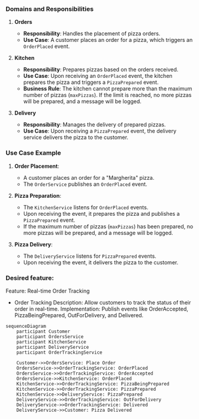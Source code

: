 ### Domains and Responsibilities

1. **Orders**
    - **Responsibility**: Handles the placement of pizza orders.
    - **Use Case**: A customer places an order for a pizza, which triggers an `OrderPlaced` event.

2. **Kitchen**
    - **Responsibility**: Prepares pizzas based on the orders received.
    - **Use Case**: Upon receiving an `OrderPlaced` event, the kitchen prepares the pizza and triggers a `PizzaPrepared` event.
    - **Business Rule**: The kitchen cannot prepare more than the maximum number of pizzas (`maxPizzas`). If the limit is reached, no more pizzas will be prepared, and a message will be logged.

3. **Delivery**
    - **Responsibility**: Manages the delivery of prepared pizzas.
    - **Use Case**: Upon receiving a `PizzaPrepared` event, the delivery service delivers the pizza to the customer.

### Use Case Example

1. **Order Placement**:
    - A customer places an order for a "Margherita" pizza.
    - The `OrderService` publishes an `OrderPlaced` event.

2. **Pizza Preparation**:
    - The `KitchenService` listens for `OrderPlaced` events.
    - Upon receiving the event, it prepares the pizza and publishes a `PizzaPrepared` event.
    - If the maximum number of pizzas (`maxPizzas`) has been prepared, no more pizzas will be prepared, and a message will be logged.

3. **Pizza Delivery**:
    - The `DeliveryService` listens for `PizzaPrepared` events.
    - Upon receiving the event, it delivers the pizza to the customer.

### Desired feature:
Feature: Real-time Order Tracking
- Order Tracking
Description: Allow customers to track the status of their order in real-time.
Implementation: Publish events like OrderAccepted, PizzaBeingPrepared, OutForDelivery, and Delivered.

```mermaid
sequenceDiagram
    participant Customer
    participant OrdersService
    participant KitchenService
    participant DeliveryService
    participant OrderTrackingService

    Customer->>OrdersService: Place Order
    OrdersService->>OrderTrackingService: OrderPlaced
    OrdersService->>OrderTrackingService: OrderAccepted
    OrdersService->>KitchenService: OrderPlaced
    KitchenService->>OrderTrackingService: PizzaBeingPrepared
    KitchenService->>OrderTrackingService: PizzaPrepared
    KitchenService->>DeliveryService: PizzaPrepared
    DeliveryService->>OrderTrackingService: OutForDelivery
    DeliveryService->>OrderTrackingService: Delivered
    DeliveryService->>Customer: Pizza Delivered
```